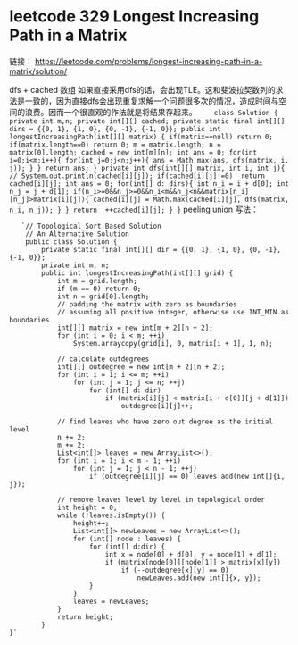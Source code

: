 # leetcode 329 Longest Increasing Path in a Matrix
链接： https://leetcode.com/problems/longest-increasing-path-in-a-matrix/solution/

dfs + cached 数组
如果直接采用dfs的话，会出现TLE。这和斐波拉契数列的求法是一致的，因为直接dfs会出现重复求解一个问题很多次的情况，造成时间与空间的浪费。因而一个很直观的作法就是将结果存起来。
   
      `
      class Solution {
             private int m,n;
             private int[][] cached;
             private static final int[][] dirs = {{0, 1}, {1, 0}, {0, -1}, {-1, 0}};
             public int longestIncreasingPath(int[][] matrix) {
                 if(matrix==null) return 0;
                 if(matrix.length==0) return 0;
                 m = matrix.length;
                 n = matrix[0].length;
                 cached = new int[m][n];
                 int ans = 0;
                 for(int i=0;i<m;i++){
                     for(int j=0;j<n;j++){
                         ans = Math.max(ans, dfs(matrix, i, j));
                     }
                 }
                 return ans;
             }
             private int dfs(int[][] matrix, int i, int j){
                 // System.out.println(cached[i][j]);
                 if(cached[i][j]!=0)  return cached[i][j];
                 int ans = 0;
                 for(int[] d: dirs){
                     int n_i = i + d[0];
                     int n_j = j + d[1];
                     if(n_i>=0&&n_j>=0&&n_i<m&&n_j<n&&matrix[n_i][n_j]>matrix[i][j]){
                         cached[i][j] = Math.max(cached[i][j], dfs(matrix, n_i, n_j));
                     }
                 }
                 return  ++cached[i][j];
             }
        }`
peeling union 写法：
      
       `// Topological Sort Based Solution
        // An Alternative Solution
        public class Solution {
            private static final int[][] dir = {{0, 1}, {1, 0}, {0, -1}, {-1, 0}};
            private int m, n;
            public int longestIncreasingPath(int[][] grid) {
                int m = grid.length;
                if (m == 0) return 0;
                int n = grid[0].length;
                // padding the matrix with zero as boundaries
                // assuming all positive integer, otherwise use INT_MIN as boundaries
                int[][] matrix = new int[m + 2][n + 2];
                for (int i = 0; i < m; ++i)
                    System.arraycopy(grid[i], 0, matrix[i + 1], 1, n);

                // calculate outdegrees
                int[][] outdegree = new int[m + 2][n + 2];
                for (int i = 1; i <= m; ++i)
                    for (int j = 1; j <= n; ++j)
                        for (int[] d: dir)
                            if (matrix[i][j] < matrix[i + d[0]][j + d[1]])
                                outdegree[i][j]++;

                // find leaves who have zero out degree as the initial level
                n += 2;
                m += 2;
                List<int[]> leaves = new ArrayList<>();
                for (int i = 1; i < m - 1; ++i)
                    for (int j = 1; j < n - 1; ++j)
                        if (outdegree[i][j] == 0) leaves.add(new int[]{i, j});

                // remove leaves level by level in topological order
                int height = 0;
                while (!leaves.isEmpty()) {
                    height++;
                    List<int[]> newLeaves = new ArrayList<>();
                    for (int[] node : leaves) {
                        for (int[] d:dir) {
                            int x = node[0] + d[0], y = node[1] + d[1];
                            if (matrix[node[0]][node[1]] > matrix[x][y])
                                if (--outdegree[x][y] == 0)
                                    newLeaves.add(new int[]{x, y});
                        }
                    }
                    leaves = newLeaves;
                }
                return height;
            }
    }`
